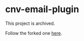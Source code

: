 # cnv-email-plugin

This project is archived.

Follow the forked one [here](https://github.com/conversationplatform/cnv-email-plugin).
